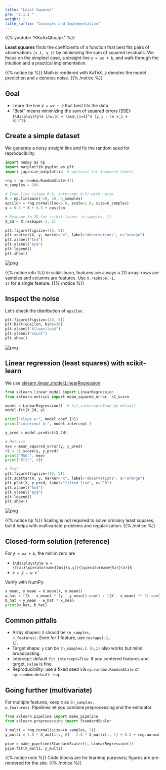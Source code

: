 ```yaml
---
title: "Least Squares"
pre: "2.1.1 "
weight: 1
title_suffix: "Concepts and Implementation"
---
```


{{% youtube "KKuAxQbuJpk" %}}


<div class="pagetop-box">
  <p><b>Least squares</b> finds the coefficients of a function that best fits pairs of observations <code>(x_i, y_i)</code> by minimizing the sum of squared residuals. We focus on the simplest case, a straight line <code>y = wx + b</code>, and walk through the intuition and a practical implementation.</p>
  </div>

{{% notice tip %}}
Math is rendered with KaTeX. <code>$\hat y$</code> denotes the model prediction and <code>$\epsilon$</code> denotes noise.
{{% /notice %}}

## Goal
- Learn the line <code>$\hat y = wx + b$</code> that best fits the data.
- “Best” means minimizing the sum of squared errors (SSE):
  <code>$\displaystyle L(w,b) = \sum_{i=1}^n (y_i - (w x_i + b))^2$</code>

## Create a simple dataset
We generate a noisy straight line and fix the random seed for reproducibility.

```python
import numpy as np
import matplotlib.pyplot as plt
import japanize_matplotlib  # optional for Japanese labels

rng = np.random.RandomState(42)
n_samples = 200

# True line (slope 0.8, intercept 0.5) with noise
X = np.linspace(-10, 10, n_samples)
epsilon = rng.normal(loc=0.0, scale=1.0, size=n_samples)
y = 0.8 * X + 0.5 + epsilon

# Reshape to 2D for scikit-learn: (n_samples, 1)
X_2d = X.reshape(-1, 1)

plt.figure(figsize=(10, 5))
plt.scatter(X, y, marker="x", label="observations", c="orange")
plt.xlabel("$x$")
plt.ylabel("$y$")
plt.legend()
plt.show()
```

![png](/images/basic/regression/01_Linear_Regression_files/01_Linear_Regression_6_0.png)

{{% notice info %}}
In scikit-learn, features are always a 2D array: rows are samples and columns are features. Use <code>X.reshape(-1, 1)</code> for a single feature.
{{% /notice %}}

## Inspect the noise
Let’s check the distribution of <code>epsilon</code>.

```python
plt.figure(figsize=(10, 5))
plt.hist(epsilon, bins=30)
plt.xlabel("$\\epsilon$")
plt.ylabel("count")
plt.show()
```

![png](/images/basic/regression/01_Linear_Regression_files/01_Linear_Regression_8_0.png)

## Linear regression (least squares) with scikit-learn
We use <a href="https://scikit-learn.org/stable/modules/generated/sklearn.linear_model.LinearRegression.html" target="_blank" rel="noopener">sklearn.linear_model.LinearRegression</a>.

```python
from sklearn.linear_model import LinearRegression
from sklearn.metrics import mean_squared_error, r2_score

model = LinearRegression()  # fit_intercept=True by default
model.fit(X_2d, y)

print("slope w:", model.coef_[0])
print("intercept b:", model.intercept_)

y_pred = model.predict(X_2d)

# Metrics
mse = mean_squared_error(y, y_pred)
r2 = r2_score(y, y_pred)
print("MSE:", mse)
print("R^2:", r2)

# Plot
plt.figure(figsize=(10, 5))
plt.scatter(X, y, marker="x", label="observations", c="orange")
plt.plot(X, y_pred, label="fitted line", c="C0")
plt.xlabel("$x$")
plt.ylabel("$y$")
plt.legend()
plt.show()
```

![png](/images/basic/regression/01_Linear_Regression_files/01_Linear_Regression_10_0.png)

{{% notice tip %}}
Scaling is not required to solve ordinary least squares, but it helps with multivariate problems and regularization.
{{% /notice %}}

## Closed-form solution (reference)
For <code>$\hat y = wx + b$</code>, the minimizers are

- <code>$\displaystyle w = \frac{\operatorname{Cov}(x,y)}{\operatorname{Var}(x)}$</code>
- <code>$\displaystyle b = \bar y - w\,\bar x$</code>

Verify with NumPy:

```python
x_mean, y_mean = X.mean(), y.mean()
w_hat = ((X - x_mean) * (y - y_mean)).sum() / ((X - x_mean) ** 2).sum()
b_hat = y_mean - w_hat * x_mean
print(w_hat, b_hat)
```

## Common pitfalls
- Array shapes: <code>X</code> should be <code>(n_samples, n_features)</code>. Even for 1 feature, use <code>reshape(-1, 1)</code>.
- Target shape: <code>y</code> can be <code>(n_samples,)</code>. <code>(n,1)</code> also works but mind broadcasting.
- Intercept: default <code>fit_intercept=True</code>. If you centered features and target, <code>False</code> is fine.
- Reproducibility: use a fixed seed via <code>np.random.RandomState</code> or <code>np.random.default_rng</code>.

## Going further (multivariate)
For multiple features, keep <code>X</code> as <code>(n_samples, n_features)</code>. Pipelines let you combine preprocessing and the estimator.

```python
from sklearn.pipeline import make_pipeline
from sklearn.preprocessing import StandardScaler

X_multi = rng.normal(size=(n_samples, 2))
y_multi = 1.0 * X_multi[:, 0] - 2.0 * X_multi[:, 1] + 0.3 + rng.normal(size=n_samples)

pipe = make_pipeline(StandardScaler(), LinearRegression())
pipe.fit(X_multi, y_multi)
```

{{% notice note %}}
Code blocks are for learning purposes; figures are pre-rendered for the site.
{{% /notice %}}

